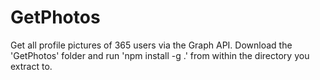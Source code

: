 # GetPhotos
Get all profile pictures of 365 users via the Graph API.
Download the 'GetPhotos' folder and run 'npm install -g .' from within the directory you extract to.
